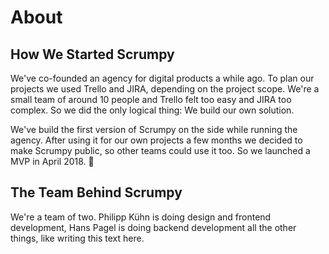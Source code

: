# About

## How We Started Scrumpy

We've co-founded an agency for digital products a while ago. To plan our projects we used Trello and JIRA, depending on the project scope. We're a small team of around 10 people and Trello felt too easy and JIRA too complex. So we did the only logical thing: We build our own solution.

We've build the first version of Scrumpy on the side while running the agency. After using it for our own projects a few months we decided to make Scrumpy public, so other teams could use it too. So we launched a MVP in April 2018. 🚀

## The Team Behind Scrumpy

We're a team of two. Philipp Kühn is doing design and frontend development, Hans Pagel is doing backend development all the other things, like writing this text here.
